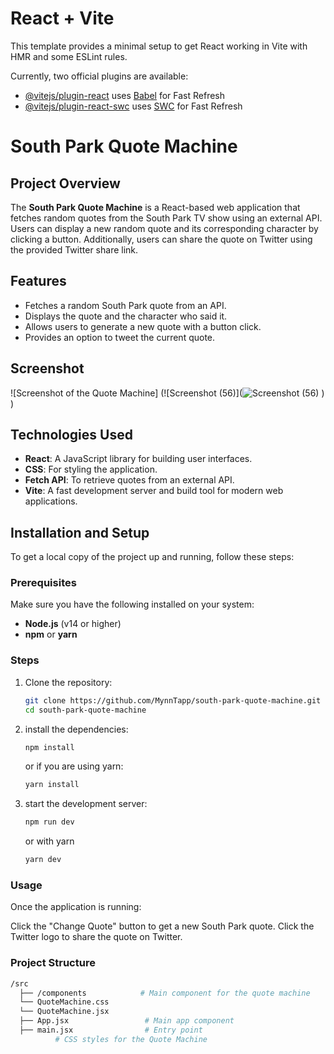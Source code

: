 # React + Vite

This template provides a minimal setup to get React working in Vite with HMR and some ESLint rules.

Currently, two official plugins are available:

- [@vitejs/plugin-react](https://github.com/vitejs/vite-plugin-react/blob/main/packages/plugin-react/README.md) uses [Babel](https://babeljs.io/) for Fast Refresh
- [@vitejs/plugin-react-swc](https://github.com/vitejs/vite-plugin-react-swc) uses [SWC](https://swc.rs/) for Fast Refresh
# South Park Quote Machine

## Project Overview
The **South Park Quote Machine** is a React-based web application that fetches random quotes from the South Park TV show using an external API. Users can display a new random quote and its corresponding character by clicking a button. Additionally, users can share the quote on Twitter using the provided Twitter share link.

## Features
- Fetches a random South Park quote from an API.
- Displays the quote and the character who said it.
- Allows users to generate a new quote with a button click.
- Provides an option to tweet the current quote.

## Screenshot
![Screenshot of the Quote Machine] (![Screenshot (56)](![Screenshot (56)](https://github.com/user-attachments/assets/9140caa6-7548-467b-b52a-147dfd138170)
)
)

## Technologies Used
- **React**: A JavaScript library for building user interfaces.
- **CSS**: For styling the application.
- **Fetch API**: To retrieve quotes from an external API.
- **Vite**: A fast development server and build tool for modern web applications.

## Installation and Setup
To get a local copy of the project up and running, follow these steps:

### Prerequisites
Make sure you have the following installed on your system:
- **Node.js** (v14 or higher)
- **npm** or **yarn**

### Steps
1. Clone the repository:
   ```bash
   git clone https://github.com/MynnTapp/south-park-quote-machine.git
   cd south-park-quote-machine
   ```
   
2. install the dependencies:
   ```bash
   npm install
   ```
   or if you are using yarn:
   ```bash
   yarn install
   ```
3. start the development server:
   ```bash
   npm run dev
   ```
   or with yarn
   ```bash
   yarn dev
   ```

### Usage

Once the application is running:

Click the "Change Quote" button to get a new South Park quote.
Click the Twitter logo to share the quote on Twitter.

### Project Structure
```bash
/src
  ├── /components            # Main component for the quote machine
  └── QuoteMachine.css
  └── QuoteMachine.jsx 
  ├── App.jsx                 # Main app component
  ├── main.jsx                # Entry point
          # CSS styles for the Quote Machine
```


          



